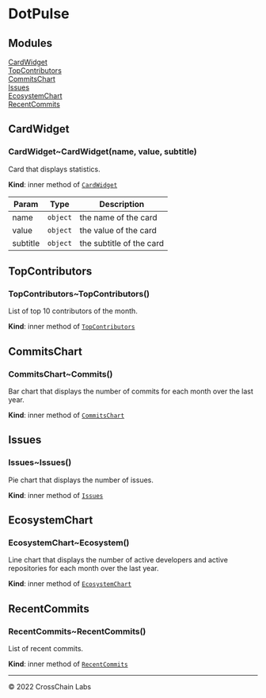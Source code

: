 # DotPulse

## Modules

<dl>
<dt><a href="#module_CardWidget">CardWidget</a></dt>
<dd></dd>
<dt><a href="#module_TopContributors">TopContributors</a></dt>
<dd></dd>
<dt><a href="#module_CommitsChart">CommitsChart</a></dt>
<dd></dd>
<dt><a href="#module_Issues">Issues</a></dt>
<dd></dd>
<dt><a href="#module_EcosystemChart">EcosystemChart</a></dt>
<dd></dd>
<dt><a href="#module_RecentCommits">RecentCommits</a></dt>
<dd></dd>
</dl>

<a name="module_CardWidget"></a>

## CardWidget
<a name="module_CardWidget..CardWidget"></a>

### CardWidget~CardWidget(name, value, subtitle)
Card that displays statistics.

**Kind**: inner method of [<code>CardWidget</code>](#module_CardWidget)  

| Param | Type | Description |
| --- | --- | --- |
| name | <code>object</code> | the name of the card |
| value | <code>object</code> | the value of the card |
| subtitle | <code>object</code> | the subtitle of the card |

<a name="module_TopContributors"></a>

## TopContributors
<a name="module_TopContributors..TopContributors"></a>

### TopContributors~TopContributors()
List of top 10 contributors of the month.

**Kind**: inner method of [<code>TopContributors</code>](#module_TopContributors)  
<a name="module_CommitsChart"></a>

## CommitsChart
<a name="module_CommitsChart..Commits"></a>

### CommitsChart~Commits()
Bar chart that displays the number of commits for each month over the last year.

**Kind**: inner method of [<code>CommitsChart</code>](#module_CommitsChart)  
<a name="module_Issues"></a>

## Issues
<a name="module_Issues..Issues"></a>

### Issues~Issues()
Pie chart that displays the number of issues.

**Kind**: inner method of [<code>Issues</code>](#module_Issues)  
<a name="module_EcosystemChart"></a>

## EcosystemChart
<a name="module_EcosystemChart..Ecosystem"></a>

### EcosystemChart~Ecosystem()
Line chart that displays the number of active developers and active repositories for each month over the last year.

**Kind**: inner method of [<code>EcosystemChart</code>](#module_EcosystemChart)  
<a name="module_RecentCommits"></a>

## RecentCommits
<a name="module_RecentCommits..RecentCommits"></a>

### RecentCommits~RecentCommits()
List of recent commits.

**Kind**: inner method of [<code>RecentCommits</code>](#module_RecentCommits)  

* * *

&copy; 2022 CrossChain Labs